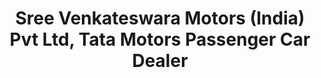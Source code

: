 ---
title: "Sree Venkateswara Motors (India) Pvt Ltd, Tata Motors Passenger Car Dealer"
url: /nizamabad-telangana/sree-venkateswara-motors-india-pvt-ltd-tata-motors-passenger-car-dealer/
shop: shop
---